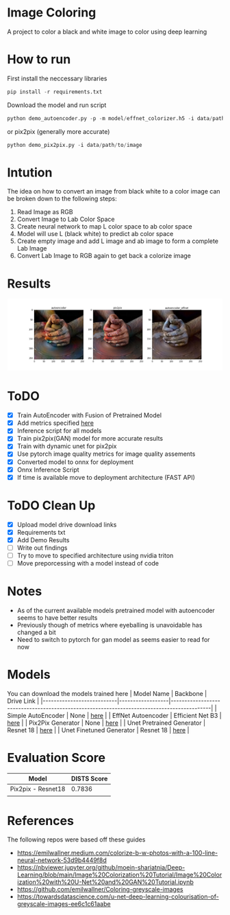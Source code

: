# Image Coloring 
A project to color a black and white image to color using deep learning

# How to run
First install the neccessary libraries
```python
pip install -r requirements.txt
```

Download the model and run script
```python
python demo_autoencoder.py -p -m model/effnet_colorizer.h5 -i data/path/to/image
```
or pix2pix (generally more accurate)

```python
python demo_pix2pix.py -i data/path/to/image
```

# Intution 
The idea on how to convert an image from black white to a color image can be broken down to the following steps:
1) Read Image as RGB
2) Convert Image to Lab Color Space
3) Create neural network to map L color space to ab color space
4) Model will use L (black white) to predict ab color space
5) Create empty image and add L image and ab image to form a complete Lab Image
6) Convert Lab Image to RGB again to get back a colorize image

# Results
![image_results](https://github.com/edwin-19/Image-Colorizer/blob/master/results/results.jpg?raw=true)

# ToDO
- [x] Train AutoEncoder with Fusion of Pretrained Model
- [x] Add metrics specified [here](https://arxiv.org/pdf/2008.10774.pdf)
- [x] Inference script for all models
- [x] Train pix2pix(GAN) model for more accurate results
- [x] Train with dynamic unet for pix2pix
- [x] Use pytorch image quality metrics for image quality assements
- [x] Converted model to onnx for deployment
- [x] Onnx Inference Script
- [x] If time is available move to deployment architecture (FAST API)

# ToDO Clean Up
- [x] Upload model drive download links
- [x] Requirements txt
- [x] Add Demo Results
- [ ] Write out findings
- [ ] Try to move to specified architecture using nvidia triton
- [ ] Move preporcessing with a model instead of code 

# Notes
- As of the current available models pretrained model with autoencoder seems to have better results
- Previously though of metrics where eyeballing is unavoidable has changed a bit
- Need to switch to pytorch for gan model as seems easier to read for now


# Models
You can download the models trained here
| Model Name                | Backbone         | Drive Link                                                                                 |
|---------------------------|------------------|--------------------------------------------------------------------------------------------|
| Simple AutoEncoder        | None             | [here](https://drive.google.com/file/d/1E9eRsd1rS2hMTbU9viQD46bTthgGvC01/view?usp=sharing) |
| EffNet Autoencoder        | Efficient Net B3 | [here](https://drive.google.com/file/d/1ChfDyZmpxAGnZTR-WVbYrnzqiPPRBZL0/view?usp=sharing) |
| Pix2Pix Generator         | None             | [here](https://drive.google.com/file/d/1ddiqpt8knH5rCFqXrOXlOz7Mweq5KI2S/view?usp=sharing) |
| Unet Pretrained Generator | Resnet 18        | [here](https://drive.google.com/file/d/12IKcMlcCghat8qTbemQLNtEDGKLrlatF/view?usp=sharing) |
| Unet Finetuned Generator  | Resnet 18        | [here](https://drive.google.com/file/d/1VfZJb5iKdxG4_udOslEJvpWAZUnagQts/view?usp=sharing) |

# Evaluation Score
| Model              | DISTS Score |
|--------------------|-------------|
| Pix2pix - Resnet18 | 0.7836      |
|                    |             |

# References
The following repos were based off these guides
- https://emilwallner.medium.com/colorize-b-w-photos-with-a-100-line-neural-network-53d9b4449f8d
- https://nbviewer.jupyter.org/github/moein-shariatnia/Deep-Learning/blob/main/Image%20Colorization%20Tutorial/Image%20Colorization%20with%20U-Net%20and%20GAN%20Tutorial.ipynb
- https://github.com/emilwallner/Coloring-greyscale-images
- https://towardsdatascience.com/u-net-deep-learning-colourisation-of-greyscale-images-ee6c1c61aabe